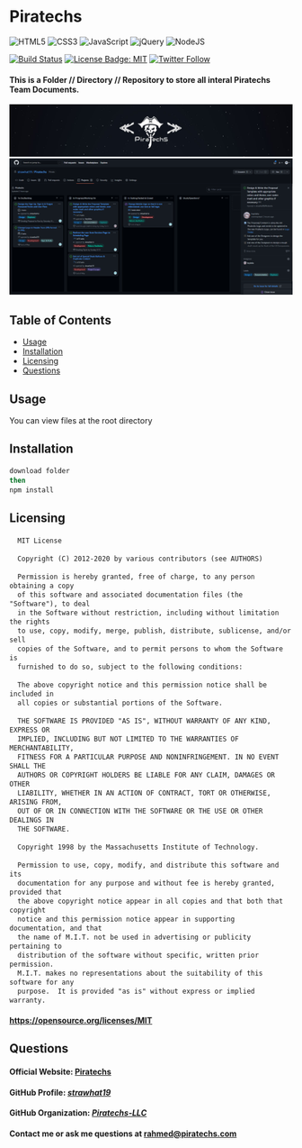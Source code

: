 # Piratechs

![HTML5](https://img.shields.io/badge/html5-%23E34F26.svg?style=for-the-badge&logo=html5&logoColor=white) ![CSS3](https://img.shields.io/badge/css3-%231572B6.svg?style=for-the-badge&logo=css3&logoColor=white) ![JavaScript](https://img.shields.io/badge/javascript-%23323330.svg?style=for-the-badge&logo=javascript&logoColor=%23F7DF1E) ![jQuery](https://img.shields.io/badge/jquery-%230769AD.svg?style=for-the-badge&logo=jquery&logoColor=white) ![NodeJS](https://img.shields.io/badge/node.js-%2343853D.svg?style=for-the-badge&logo=node.js&logoColor=white)

[![Build Status](https://travis-ci.org/mattlewis92/angular-calendar.svg?branch=master)](https://travis-ci.org/mattlewis92/angular-calendar) [![License Badge: MIT](https://img.shields.io/badge/License-MIT-blue.svg)](https://opensource.org/licenses/MIT) [![Twitter Follow](https://img.shields.io/twitter/follow/Strawhat_19.svg)](https://twitter.com/Strawhat_19)

#### This is a Folder // Directory // Repository to store all interal Piratechs Team Documents.

![Piratechs](./PiratechsBanner.JPG)
![Piratechs Board](./PiratechsBoard.png)

## Table of Contents

- [Usage](#usage)
- [Installation](#installation)
- [Licensing](#licensing)
- [Questions](#questions)

## Usage

You can view files at the root directory

## Installation

```bash
download folder
then
npm install
```

## Licensing

####

      MIT License

      Copyright (C) 2012-2020 by various contributors (see AUTHORS)

      Permission is hereby granted, free of charge, to any person obtaining a copy
      of this software and associated documentation files (the "Software"), to deal
      in the Software without restriction, including without limitation the rights
      to use, copy, modify, merge, publish, distribute, sublicense, and/or sell
      copies of the Software, and to permit persons to whom the Software is
      furnished to do so, subject to the following conditions:

      The above copyright notice and this permission notice shall be included in
      all copies or substantial portions of the Software.

      THE SOFTWARE IS PROVIDED "AS IS", WITHOUT WARRANTY OF ANY KIND, EXPRESS OR
      IMPLIED, INCLUDING BUT NOT LIMITED TO THE WARRANTIES OF MERCHANTABILITY,
      FITNESS FOR A PARTICULAR PURPOSE AND NONINFRINGEMENT. IN NO EVENT SHALL THE
      AUTHORS OR COPYRIGHT HOLDERS BE LIABLE FOR ANY CLAIM, DAMAGES OR OTHER
      LIABILITY, WHETHER IN AN ACTION OF CONTRACT, TORT OR OTHERWISE, ARISING FROM,
      OUT OF OR IN CONNECTION WITH THE SOFTWARE OR THE USE OR OTHER DEALINGS IN
      THE SOFTWARE.

      Copyright 1998 by the Massachusetts Institute of Technology.

      Permission to use, copy, modify, and distribute this software and its
      documentation for any purpose and without fee is hereby granted, provided that
      the above copyright notice appear in all copies and that both that copyright
      notice and this permission notice appear in supporting documentation, and that
      the name of M.I.T. not be used in advertising or publicity pertaining to
      distribution of the software without specific, written prior permission.
      M.I.T. makes no representations about the suitability of this software for any
      purpose.  It is provided "as is" without express or implied warranty.

#### https://opensource.org/licenses/MIT

## Questions

#### Official Website: [Piratechs](https://piratechs.com/)

#### GitHub Profile: [_strawhat19_](https://github.com/strawhat19)

#### GitHub Organization: [_Piratechs-LLC_](https://github.com/Piratechs-LLC/)

#### Contact me or ask me questions at [rahmed@piratechs.com](mailto:rahmed@piratechs.com)
